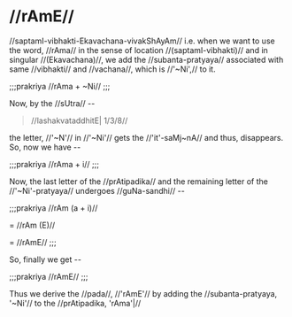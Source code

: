 # //rAmE//

//saptamI-vibhakti-Ekavachana-vivakShAyAm// i.e. when we want to use the
word, //rAma// in the sense of location //(saptamI-vibhakti)// and in
singular //(Ekavachana)//, we add the //subanta-pratyaya// associated
with same //vibhakti// and //vachana//, which is //'~Ni',// to it.

;;;prakriya
//rAma + ~Ni//
;;;

Now, by the //sUtra// --

> //lashakvataddhitE| 1/3/8//

the letter, //'~N'// in //'~Ni'// gets the //'it'-saMj~nA// and thus,
disappears. So, now we have --

;;;prakriya
//rAma + i//
;;;

Now, the last letter of the //prAtipadika// and the remaining letter of
the //'~Ni'-pratyaya// undergoes //guNa-sandhi// --

;;;prakriya
//rAm (a + i)//

= //rAm (E)//

= //rAmE//
;;;

So, finally we get --

;;;prakriya
//rAmE//
;;;

Thus we derive the //pada//, //'rAmE'// by adding the
//subanta-pratyaya, '~Ni'// to the //prAtipadika, 'rAma'|//
